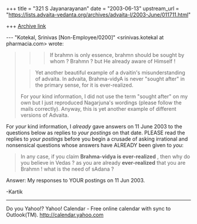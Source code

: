 +++
title = "321 S Jayanarayanan"
date = "2003-06-13"
upstream_url = "https://lists.advaita-vedanta.org/archives/advaita-l/2003-June/011711.html"

+++
[Archive link](https://lists.advaita-vedanta.org/archives/advaita-l/2003-June/011711.html)

--- "Kotekal, Srinivas [Non-Employee/0200]"
<srinivas.kotekal at pharmacia.com> wrote:
> >> If brahmn is only essence, brahmn should be
> sought
> >> by whom ?  Brahmn ? but
> >> He already aware of Himself !
> >>  
> 
> >Yet another beautiful example of a dvaitin's
> >misunderstanding of advaita. In advaita,
> Brahma-vidyA
> >is never "sought after" in the primary sense, for
> it
> >is ever-realized. 
> 
> For your kind information, I did not use the term
> "sought after" on my own
> but I just reproduced Nagarjuna's wordings (please
> follow the mails
> correctly).  Anyway, this is yet another example of
> different versions of
> Advaita.
> 

For *your* kind information, I *already* gave answers
on 11 June 2003 to the questions below as replies to
*your postings* on that date. PLEASE read the replies
to *your postings* before you begin a crusade of
asking irrational and nonsensical questions whose
answers have ALREADY been given to *you*:

> In any case, if you claim **Brahma-vidya is
> ever-realized** , then why do
> you believe in Vedas ? as you are already
> **ever-realized** that you are
> Brahmn ! what is the need of sAdana ?

Answer: My responses to YOUR postings on 11 Jun 2003.

-Kartik

__________________________________
Do you Yahoo!?
Yahoo! Calendar - Free online calendar with sync to Outlook(TM).
http://calendar.yahoo.com

